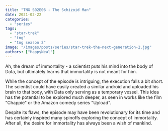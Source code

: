 ```yaml
---
title: "TNG S02E06 - The Schizoid Man"
date: 2021-02-22
categories:
  - "series"
tags:
  - "star-trek"
  - "tng"
  - "tng season 2"
image: "/images/posts/series/star-trek-the-next-generation-2.jpg"
authors: ["HappyNeal"]
---
```


Ah, the dream of immortality - a scientist puts his mind into the body of Data, but ultimately learns that immortality is not meant for him.

While the concept of the episode is intriguing, the execution falls a bit short. The scientist could have easily created a similar android and uploaded his brain to that body, with Data only serving as a temporary vessel. This idea has the potential to be explored much deeper, as seen in works like the film "Chappie" or the Amazon comedy series "Upload".

Despite its flaws, the episode may have been revolutionary for its time and has certainly inspired many spinoffs exploring the concept of immortality. After all, the desire for immortality has always been a wish of mankind.
